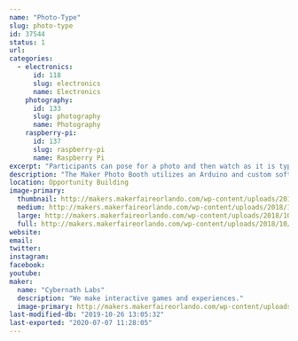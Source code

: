 ```yaml
---
name: "Photo-Type"
slug: photo-type
id: 37544
status: 1
url: 
categories:
  - electronics:
      id: 118
      slug: electronics
      name: Electronics
    photography:
      id: 133
      slug: photography
      name: Photography
    raspberry-pi:
      id: 137
      slug: raspberry-pi
      name: Raspberry Pi
excerpt: "Participants can pose for a photo and then watch as it is typed onto a page as ASCII Art"
description: "The Maker Photo Booth utilizes an Arduino and custom software written in NodeJS to take photos and process them."
location: Opportunity Building
image-primary:
  thumbnail: http://makers.makerfaireorlando.com/wp-content/uploads/2018/10/43354552_3843860455624087_6063347104338673664_o-150x150.jpg
  medium: http://makers.makerfaireorlando.com/wp-content/uploads/2018/10/43354552_3843860455624087_6063347104338673664_o-300x169.jpg
  large: http://makers.makerfaireorlando.com/wp-content/uploads/2018/10/43354552_3843860455624087_6063347104338673664_o-1024x576.jpg
  full: http://makers.makerfaireorlando.com/wp-content/uploads/2018/10/43354552_3843860455624087_6063347104338673664_o.jpg
website: 
email: 
twitter: 
instagram: 
facebook: 
youtube: 
maker:
  name: "Cybernath Labs"
  description: "We make interactive games and experiences."
  image-primary: http://makers.makerfaireorlando.com/wp-content/uploads/2018/08/sean-avatar.png
last-modified-db: "2019-10-26 13:05:32"
last-exported: "2020-07-07 11:28:05"
---
```

